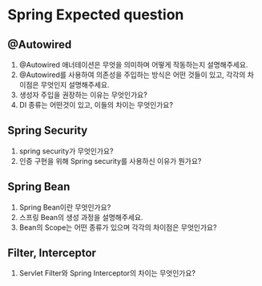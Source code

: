 # Spring Expected question

## @Autowired

1. @Autowired 애너테이션은 무엇을 의미하며 어떻게 작동하는지 설명해주세요.
2. @Autowired를 사용하여 의존성을 주입하는 방식은 어떤 것들이 있고, 각각의 차이점은 무엇인지 설명해주세요.
3. 생성자 주입을 권장하는 이유는 무엇인가요?
4. DI 종류는 어떤것이 있고, 이들의 차이는 무엇인가요?

## Spring Security

1. spring security가 무엇인가요?
2. 인증 구현을 위해 Spring security를 사용하신 이유가 뭔가요?

## Spring Bean

1. Spring Bean이란 무엇인가요?
2. 스프링 Bean의 생성 과정을 설명해주세요.
3. Bean의 Scope는 어떤 종류가 있으며 각각의 차이점은 무엇인가요?

## Filter, Interceptor

1. Servlet Filter와 Spring Interceptor의 차이는 무엇인가요?